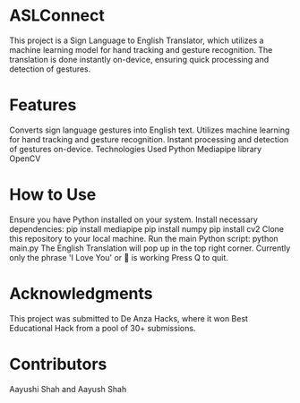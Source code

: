 # ASLConnect
This project is a Sign Language to English Translator, which utilizes a machine learning model for hand tracking and gesture recognition. The translation is done instantly on-device, ensuring quick processing and detection of gestures.


# Features
Converts sign language gestures into English text.
Utilizes machine learning for hand tracking and gesture recognition.
Instant processing and detection of gestures on-device.
Technologies Used
Python
Mediapipe library
OpenCV
# How to Use
Ensure you have Python installed on your system.
Install necessary dependencies:
pip install mediapipe
pip install numpy
pip install cv2
Clone this repository to your local machine.
Run the main Python script:
python main.py
The English Translation will pop up in the top right corner.
Currently only the phrase 'I Love You' or 🤟 is working
Press Q to quit.
# Acknowledgments
This project was submitted to De Anza Hacks, where it won Best Educational Hack from a pool of 30+ submissions.

# Contributors
Aayushi Shah and Aayush Shah
